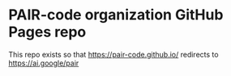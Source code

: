 # PAIR-code organization GitHub Pages repo

This repo exists so that https://pair-code.github.io/ redirects to https://ai.google/pair
